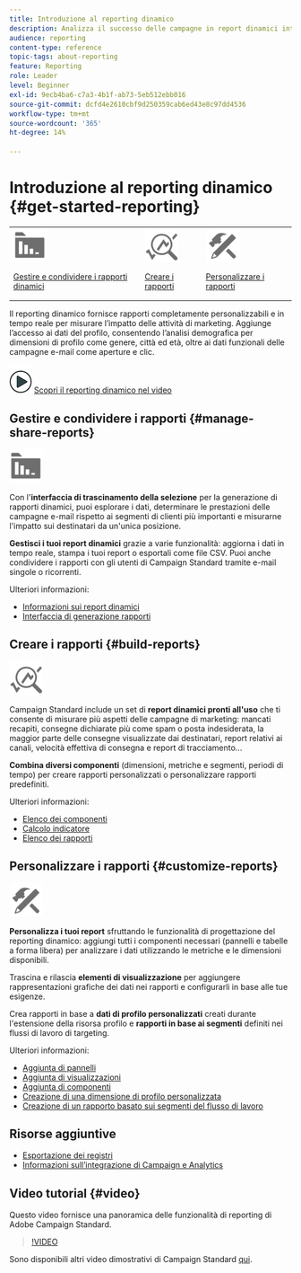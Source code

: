 ```yaml
---
title: Introduzione al reporting dinamico
description: Analizza il successo delle campagne in report dinamici integrati o personalizzati.
audience: reporting
content-type: reference
topic-tags: about-reporting
feature: Reporting
role: Leader
level: Beginner
exl-id: 9ecb4ba6-c7a3-4b1f-ab73-5eb512ebb016
source-git-commit: dcfd4e2610cbf9d250359cab6ed43e8c97dd4536
workflow-type: tm+mt
source-wordcount: '365'
ht-degree: 14%

---
```


# Introduzione al reporting dinamico {#get-started-reporting}

<table>
<tr>
<td><img src="assets/do-not-localize/icon_manage.svg" width="60px"><p><a href="#manage-share-reports">Gestire e condividere i rapporti dinamici</a></p></td>
<td><img src="assets/do-not-localize/icon_build.svg" width="60px"><p><a href="#build-reports">Creare i rapporti</a></p></td>
<td><img src="assets/do-not-localize/icon_customize.svg" width="60px"><p><a href="#customize-reports">Personalizzare i rapporti</a></p></td></tr>
</table>

Il reporting dinamico fornisce rapporti completamente personalizzabili e in tempo reale per misurare l’impatto delle attività di marketing. Aggiunge l’accesso ai dati del profilo, consentendo l’analisi demografica per dimensioni di profilo come genere, città ed età, oltre ai dati funzionali delle campagne e-mail come aperture e clic.

![](assets/do-not-localize/how-to-video.png) [Scopri il reporting dinamico nel video](#video)

## Gestire e condividere i rapporti {#manage-share-reports}

<img src="assets/do-not-localize/icon_manage.svg" width="60px">

Con l&#39;**interfaccia di trascinamento della selezione** per la generazione di rapporti dinamici, puoi esplorare i dati, determinare le prestazioni delle campagne e-mail rispetto ai segmenti di clienti più importanti e misurarne l&#39;impatto sui destinatari da un&#39;unica posizione.

**Gestisci i tuoi report dinamici** grazie a varie funzionalità: aggiorna i dati in tempo reale, stampa i tuoi report o esportali come file CSV. Puoi anche condividere i rapporti con gli utenti di Campaign Standard tramite e-mail singole o ricorrenti.

Ulteriori informazioni:

* [Informazioni sui report dinamici](../../reporting/using/about-dynamic-reports.md)
* [Interfaccia di generazione rapporti](../../reporting/using/reporting-interface.md)

## Creare i rapporti {#build-reports}

<img src="assets/do-not-localize/icon_build.svg" width="60px">

Campaign Standard include un set di **report dinamici pronti all&#39;uso** che ti consente di misurare più aspetti delle campagne di marketing: mancati recapiti, consegne dichiarate più come spam o posta indesiderata, la maggior parte delle consegne visualizzate dai destinatari, report relativi ai canali, velocità effettiva di consegna e report di tracciamento...

**Combina diversi componenti** (dimensioni, metriche e segmenti, periodi di tempo) per creare rapporti personalizzati o personalizzare rapporti predefiniti.

Ulteriori informazioni:

* [Elenco dei componenti](../../reporting/using/list-of-components.md)
* [Calcolo indicatore](../../reporting/using/indicator-calculation.md)
* [Elenco dei rapporti](../../reporting/using/defining-the-report-period.md)

## Personalizzare i rapporti {#customize-reports}

<img src="assets/do-not-localize/icon_customize.svg" width="60px">

**Personalizza i tuoi report** sfruttando le funzionalità di progettazione del reporting dinamico: aggiungi tutti i componenti necessari (pannelli e tabelle a forma libera) per analizzare i dati utilizzando le metriche e le dimensioni disponibili.

Trascina e rilascia **elementi di visualizzazione** per aggiungere rappresentazioni grafiche dei dati nei rapporti e configurarli in base alle tue esigenze.

Crea rapporti in base a **dati di profilo personalizzati** creati durante l&#39;estensione della risorsa profilo e **rapporti in base ai segmenti** definiti nei flussi di lavoro di targeting.

Ulteriori informazioni:

* [Aggiunta di pannelli](../../reporting/using/adding-panels.md)
* [Aggiunta di visualizzazioni](../../reporting/using/adding-visualizations.md)
* [Aggiunta di componenti](../../reporting/using/adding-components.md)
* [Creazione di una dimensione di profilo personalizzata](../../reporting/using/creating-a-custom-profile-dimension.md)
* [Creazione di un rapporto basato sui segmenti del flusso di lavoro](../../reporting/using/creating-a-report-workflow-segment.md)

## Risorse aggiuntive

* [Esportazione dei registri](../../automating/using/exporting-logs.md)
* [Informazioni sull’integrazione di Campaign e Analytics](../../integrating/using/about-campaign-analytics-integration.md)

## Video tutorial {#video}

Questo video fornisce una panoramica delle funzionalità di reporting di Adobe Campaign Standard.

>[!VIDEO](https://video.tv.adobe.com/v/23021?quality=12&captions=eng)

Sono disponibili altri video dimostrativi di Campaign Standard [qui](https://experienceleague.adobe.com/docs/campaign-standard-learn/tutorials/overview.html?lang=it).
